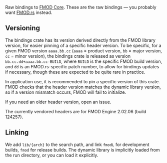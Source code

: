 Raw bindings to [FMOD Core](https://fmod.com/core). These are the raw bindings —
you probably want [FMOD.rs](https://lib.rs/fmod-rs) instead.

## Versioning

The bindings crate has its version derived directly from the FMOD library
version, for easier pinning of a specific header version. To be specific, for
a given FMOD version `aaaa.bb.cc` (`aaaa` = product version, `bb` = major
version, `cc` = minor version), the bindings crate is released as version
`bb.cc.dd+aaaa.bb.cc-BUILD`, where `BUILD` is the specific FMOD build version,
and `dd` is an FMOD.rs-specific patch number, to allow for bindings updates if
necessary, though these are expected to be quite rare in practice.

In application use, it is recommended to pin a specific version of this crate.
FMOD checks that the header version matches the dynamic library version, so if
a version mismatch occurs, FMOD will fail to initialize.

If you need an older header version, open an issue.

The currently vendored headers are for FMOD Engine 2.02.06 (build 124257).

## Linking

We add `lib/{arch}` to the search path, and link `fmodL` for development builds,
`fmod` for release builds. The dynamic library is implicitly loaded from the run
directory, or you can load it explicitly.
